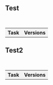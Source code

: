 ## Test
  
  <table>    
        <tr>     
           <th style="text-align:center;background-color:#F3F3F3">Task</th>
            <th style="text-align:center;background-color:#F3F3F3">Versions</th>  
        </tr> 
  </table> 
  
## Test2 

   <table>
     <tr>
       <th style="text-align:center;background-color:#F3F3F3">Task</th>
       <th style="text-align:center;background-color:#F3F3F3">Versions</th>
      </tr>
    </table>
